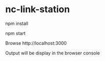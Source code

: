 # nc-link-station

npm install

npm start

Browse http://localhost:3000

Output will be display in the browser console
